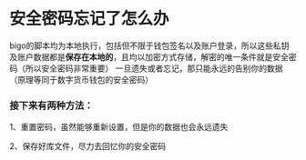 # 安全密码忘记了怎么办

bigo的脚本均为本地执行，包括但不限于钱包签名以及账户登录，所以这些私钥及账户数据都是**保存在本地的**，且均以加密方式存储，解密的唯一条件就是安全密码（所以安全密码非常重要） 一旦遗失或者忘记，那只能永远的告别你的数据（原理等同于数字货币钱包的安全密码）

### 接下来有两种方法：

1、重置密码，虽然能够重新设置，但是你的数据也会永远遗失&#x20;

2、保存好库文件，尽力去回忆你的安全密码
